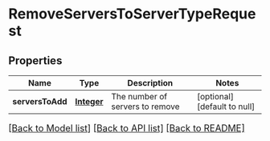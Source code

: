# RemoveServersToServerTypeRequest
## Properties

Name | Type | Description | Notes
------------ | ------------- | ------------- | -------------
**serversToAdd** | [**Integer**](integer.md) | The number of servers to remove | [optional] [default to null]

[[Back to Model list]](../README.md#documentation-for-models) [[Back to API list]](../README.md#documentation-for-api-endpoints) [[Back to README]](../README.md)

<style>
     p, ul, ol, li { font-size: 18px !important;}
</style>

